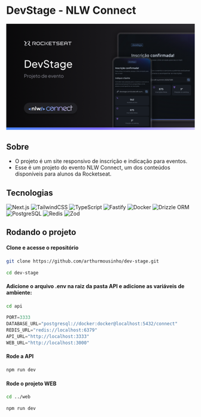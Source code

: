 # DevStage - NLW Connect
![nlw-connect-thumbnail](.github/thumbnail.png)

## Sobre 
- O projeto é um site responsivo de inscrição e indicação para eventos.
- Esse é um projeto do evento NLW Connect, um dos conteúdos disponíveis para alunos da Rocketseat.

## Tecnologias
![Next.js](https://img.shields.io/badge/Next.js-000000?style=for-the-badge&logo=next.js&logoColor=white)
![TailwindCSS](https://img.shields.io/badge/Tailwind_CSS-38B2AC?style=for-the-badge&logo=tailwind-css&logoColor=white)
![TypeScript](https://img.shields.io/badge/TypeScript-007ACC?style=for-the-badge&logo=typescript&logoColor=white)
![Fastify](https://img.shields.io/badge/Fastify-000000?style=for-the-badge&logo=fastify&logoColor=white)
![Docker](https://img.shields.io/badge/Docker-2496ED?style=for-the-badge&logo=docker&logoColor=white)
![Drizzle ORM](https://img.shields.io/badge/Drizzle-black?style=for-the-badge&logo=drizzle&logoColor=#c5f74e)
![PostgreSQL](https://img.shields.io/badge/PostgreSQL-316192?style=for-the-badge&logo=postgresql&logoColor=white)
![Redis](https://img.shields.io/badge/Redis-DC382D?style=for-the-badge&logo=redis&logoColor=white)
![Zod](https://img.shields.io/badge/Zod-2f68b7?style=for-the-badge&logo=zod&logoColor=white)

## Rodando o projeto

#### Clone e acesse o repositório
```bash
git clone https://github.com/arthurmousinho/dev-stage.git
```
```bash
cd dev-stage
```

#### Adicione o arquivo .env na raiz da pasta API e adicione as variáveis de ambiente:
```bash
cd api
```
```python
PORT=3333
DATABASE_URL="postgresql://docker:docker@localhost:5432/connect"
REDIS_URL="redis://localhost:6379"
API_URL="http://localhost:3333"
WEB_URL="http://localhost:3000"
```

#### Rode a API
```bash
npm run dev
```

#### Rode o projeto WEB
```bash
cd ../web
```
```bash
npm run dev
```